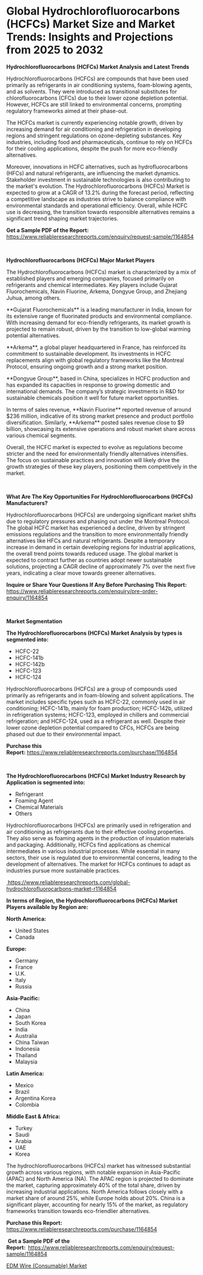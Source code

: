 <p><h1>Global Hydrochlorofluorocarbons (HCFCs) Market Size and Market Trends: Insights and Projections from 2025 to 2032</h1></p><p><strong>Hydrochlorofluorocarbons (HCFCs) Market Analysis and Latest Trends</strong></p>
<p><p>Hydrochlorofluorocarbons (HCFCs) are compounds that have been used primarily as refrigerants in air conditioning systems, foam-blowing agents, and as solvents. They were introduced as transitional substitutes for chlorofluorocarbons (CFCs) due to their lower ozone depletion potential. However, HCFCs are still linked to environmental concerns, prompting regulatory frameworks aimed at their phase-out. </p><p>The HCFCs market is currently experiencing notable growth, driven by increasing demand for air conditioning and refrigeration in developing regions and stringent regulations on ozone-depleting substances. Key industries, including food and pharmaceuticals, continue to rely on HCFCs for their cooling applications, despite the push for more eco-friendly alternatives. </p><p>Moreover, innovations in HCFC alternatives, such as hydrofluorocarbons (HFCs) and natural refrigerants, are influencing the market dynamics. Stakeholder investment in sustainable technologies is also contributing to the market's evolution. The Hydrochlorofluorocarbons (HCFCs) Market is expected to grow at a CAGR of 13.2% during the forecast period, reflecting a competitive landscape as industries strive to balance compliance with environmental standards and operational efficiency. Overall, while HCFC use is decreasing, the transition towards responsible alternatives remains a significant trend shaping market trajectories.</p></p>
<p><strong>Get a Sample PDF of the Report:&nbsp;</strong> <a href="https://www.reliableresearchreports.com/enquiry/request-sample/1164854?utm_campaign=3105&utm_medium=2&utm_source=Github&utm_content=ia&utm_term=02042025&utm_id=hydrochlorofluorocarbons-hcfcs">https://www.reliableresearchreports.com/enquiry/request-sample/1164854</a></p>
<p>&nbsp;</p>
<p><strong>Hydrochlorofluorocarbons (HCFCs) Major Market Players</strong></p>
<p><p>The Hydrochlorofluorocarbons (HCFCs) market is characterized by a mix of established players and emerging companies, focused primarily on refrigerants and chemical intermediates. Key players include Gujarat Fluorochemicals, Navin Fluorine, Arkema, Dongyue Group, and Zhejiang Juhua, among others.</p><p>**Gujarat Fluorochemicals** is a leading manufacturer in India, known for its extensive range of fluorinated products and environmental compliance. With increasing demand for eco-friendly refrigerants, its market growth is projected to remain robust, driven by the transition to low-global warming potential alternatives.</p><p>**Arkema**, a global player headquartered in France, has reinforced its commitment to sustainable development. Its investments in HCFC replacements align with global regulatory frameworks like the Montreal Protocol, ensuring ongoing growth and a strong market position.</p><p>**Dongyue Group**, based in China, specializes in HCFC production and has expanded its capacities in response to growing domestic and international demands. The company’s strategic investments in R&D for sustainable chemicals position it well for future market opportunities.</p><p>In terms of sales revenue, **Navin Fluorine** reported revenue of around $236 million, indicative of its strong market presence and product portfolio diversification. Similarly, **Arkema** posted sales revenue close to $9 billion, showcasing its extensive operations and robust market share across various chemical segments.</p><p>Overall, the HCFC market is expected to evolve as regulations become stricter and the need for environmentally friendly alternatives intensifies. The focus on sustainable practices and innovation will likely drive the growth strategies of these key players, positioning them competitively in the market.</p></p>
<p>&nbsp;</p>
<p><strong>What Are The Key Opportunities For Hydrochlorofluorocarbons (HCFCs) Manufacturers?</strong></p>
<p><p>Hydrochlorofluorocarbons (HCFCs) are undergoing significant market shifts due to regulatory pressures and phasing out under the Montreal Protocol. The global HCFC market has experienced a decline, driven by stringent emissions regulations and the transition to more environmentally friendly alternatives like HFCs and natural refrigerants. Despite a temporary increase in demand in certain developing regions for industrial applications, the overall trend points towards reduced usage. The global market is expected to contract further as countries adopt newer sustainable solutions, projecting a CAGR decline of approximately 7% over the next five years, indicating a clear move towards greener alternatives.</p></p>
<p><strong>Inquire or Share Your Questions If Any Before Purchasing This Report:</strong> <a href="https://www.reliableresearchreports.com/enquiry/pre-order-enquiry/1164854?utm_campaign=3105&utm_medium=2&utm_source=Github&utm_content=ia&utm_term=02042025&utm_id=hydrochlorofluorocarbons-hcfcs">https://www.reliableresearchreports.com/enquiry/pre-order-enquiry/1164854</a></p>
<p>&nbsp;</p>
<p><strong>Market Segmentation</strong></p>
<p><strong>The Hydrochlorofluorocarbons (HCFCs) Market Analysis by types is segmented into:</strong></p>
<p><ul><li>HCFC-22</li><li>HCFC-141b</li><li>HCFC-142b</li><li>HCFC-123</li><li>HCFC-124</li></ul></p>
<p><p>Hydrochlorofluorocarbons (HCFCs) are a group of compounds used primarily as refrigerants and in foam-blowing and solvent applications. The market includes specific types such as HCFC-22, commonly used in air conditioning; HCFC-141b, mainly for foam production; HCFC-142b, utilized in refrigeration systems; HCFC-123, employed in chillers and commercial refrigeration; and HCFC-124, used as a refrigerant as well. Despite their lower ozone depletion potential compared to CFCs, HCFCs are being phased out due to their environmental impact.</p></p>
<p><strong>Purchase this Report:&nbsp;</strong><a href="https://www.reliableresearchreports.com/purchase/1164854?utm_campaign=3105&utm_medium=2&utm_source=Github&utm_content=ia&utm_term=02042025&utm_id=hydrochlorofluorocarbons-hcfcs">https://www.reliableresearchreports.com/purchase/1164854</a></p>
<p>&nbsp;</p>
<p><strong>The Hydrochlorofluorocarbons (HCFCs) Market Industry Research by Application is segmented into:</strong></p>
<p><ul><li>Refrigerant</li><li>Foaming Agent</li><li>Chemical Materials</li><li>Others</li></ul></p>
<p><p>Hydrochlorofluorocarbons (HCFCs) are primarily used in refrigeration and air conditioning as refrigerants due to their effective cooling properties. They also serve as foaming agents in the production of insulation materials and packaging. Additionally, HCFCs find applications as chemical intermediates in various industrial processes. While essential in many sectors, their use is regulated due to environmental concerns, leading to the development of alternatives. The market for HCFCs continues to adapt as industries pursue more sustainable practices.</p></p>
<p><a href="https://www.reliableresearchreports.com/global-hydrochlorofluorocarbons-market-r1164854?utm_campaign=3105&utm_medium=2&utm_source=Github&utm_content=ia&utm_term=02042025&utm_id=hydrochlorofluorocarbons-hcfcs">&nbsp;https://www.reliableresearchreports.com/global-hydrochlorofluorocarbons-market-r1164854</a></p>
<p><strong>In terms of Region, the Hydrochlorofluorocarbons (HCFCs) Market Players available by Region are:</strong></p>
<p>
    <p> <strong> North America: </strong>
        <ul>
            <li>United States</li>
            <li>Canada</li>
        </ul>
        </p> 
    <p> <strong> Europe: </strong>
        <ul>
            <li>Germany</li>
            <li>France</li>
            <li>U.K.</li>
            <li>Italy</li>
            <li>Russia</li>
        </ul>
        </p> 
    <p> <strong> Asia-Pacific: </strong>
        <ul>
            <li>China</li>
            <li>Japan</li>
            <li>South Korea</li>
            <li>India</li>
            <li>Australia</li>
            <li>China Taiwan</li>
            <li>Indonesia</li>
            <li>Thailand</li>
            <li>Malaysia</li>
        </ul>
        </p> 
    <p> <strong> Latin America: </strong>
        <ul>
            <li>Mexico</li>
            <li>Brazil</li>
            <li>Argentina Korea</li>
            <li>Colombia</li>
        </ul>
        </p> 
    <p> <strong> Middle East & Africa: </strong>
        <ul>
            <li>Turkey</li>
            <li>Saudi</li>
            <li>Arabia</li>
            <li>UAE</li>
            <li>Korea</li>
        </ul>
    </p>
    </p>
<p><p>The hydrochlorofluorocarbons (HCFCs) market has witnessed substantial growth across various regions, with notable expansion in Asia-Pacific (APAC) and North America (NA). The APAC region is projected to dominate the market, capturing approximately 40% of the total share, driven by increasing industrial applications. North America follows closely with a market share of around 25%, while Europe holds about 20%. China is a significant player, accounting for nearly 15% of the market, as regulatory frameworks transition towards eco-friendlier alternatives.</p></p>
<p><strong>Purchase this Report: </strong><a href="https://www.reliableresearchreports.com/purchase/1164854?utm_campaign=3105&utm_medium=2&utm_source=Github&utm_content=ia&utm_term=02042025&utm_id=hydrochlorofluorocarbons-hcfcs">https://www.reliableresearchreports.com/purchase/1164854</a></p>
<p>&nbsp;<strong>Get a Sample PDF of the Report:&nbsp;&nbsp;</strong><a href="https://www.reliableresearchreports.com/enquiry/request-sample/1164854?utm_campaign=3105&utm_medium=2&utm_source=Github&utm_content=ia&utm_term=02042025&utm_id=hydrochlorofluorocarbons-hcfcs">https://www.reliableresearchreports.com/enquiry/request-sample/1164854</a></p>
<p><strong></strong></p>
<p><p><a href="https://github.com/shadnfamoza/Market-Research-Report-List-1/blob/main/edm-wire-consumable-market.md?utm_campaign=3105&utm_medium=2&utm_source=Github&utm_content=ia&utm_term=02042025&utm_id=hydrochlorofluorocarbons-hcfcs">EDM Wire (Consumable) Market</a></p></p>